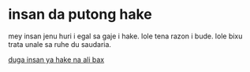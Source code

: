 # insan da putong hake

mey insan jenu huri i egal sa gaje i hake.
lole tena razon i bude.
lole bixu trata unale sa ruhe du saudaria.

[duga insan ya hake na ali bax](https://www.ohchr.org/EN/UDHR/Pages/SearchByLang.aspx)

